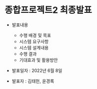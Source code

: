 <h1>종합프로젝트2 최종발표 </h1>

+ 발표내용  
    - 수행 배경 및 목표
    - 시스템 요구사항
    - 시스템 설계내용
    - 수행 결과
    - 기대효과 및 활용방안
     
+ 발표일자 : 2022년 6월 8일

+ 발표자 : 김태헌, 윤경록

